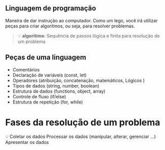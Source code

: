    ## Linguagem de programação

   Maneira de dar instrução ao computador.
   Como um lego, você irá utilizar peças para criar algoritmos, ou seja, para resolver problemas.

   >  💡 **algoritimo**: Sequência de passos lógica e finita para resolução de um problema

  ## Peças de uma linguagem

   - Comentários
   - Declaração de variáveis (const, let)
   - Operadores (atribuição, concatenação, matemáticos, Lógicos )
   - Tipos de dados (string, number, boolean)
   - Estrutura de dados (functions, object, array)
   - Controle de fluxo (if/else)
   - Estrutura de repetição (for, while)

   # Fases da resolução de um problema
   💡 
   Coletar os dados
   Processar os dados (manipular, alterar, gerenciar ...)
   Apresentar os dados 